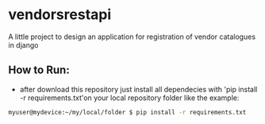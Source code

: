 # vendorsrestapi
A little project to design an application for registration of vendor catalogues in django

## How to Run:

- after download this repository just install all dependecies with 'pip install -r requirements.txt'on your local repository folder like the example:

```bash
myuser@mydevice:~/my/local/folder $ pip install -r requirements.txt
```
